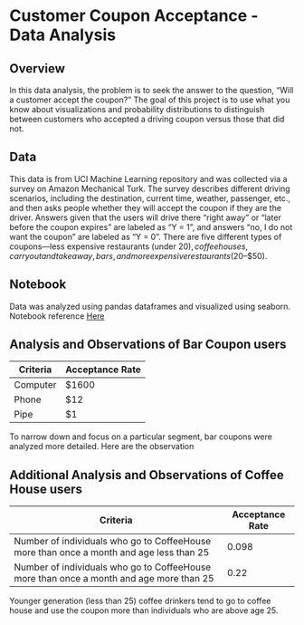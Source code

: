 # Customer Coupon Acceptance - Data Analysis


## Overview

In this data analysis, the problem is to seek the answer to the question, “Will a customer accept the coupon?” The goal of this project is to use what you know about visualizations and probability distributions to distinguish between customers who accepted a driving coupon versus those that did not.

## Data

This data is from  UCI Machine Learning repository and was collected via a survey on Amazon Mechanical Turk. The survey describes different driving scenarios, including the destination, current time, weather, passenger, etc., and then asks people whether they will accept the coupon if they are the driver. Answers given that the users will drive there “right away” or “later before the coupon expires” are labeled as “Y = 1”, and answers “no, I do not want the coupon” are labeled as “Y = 0”. There are five different types of coupons—less expensive restaurants (under $20), coffee houses, carry out and take away, bars, and more expensive restaurants ($20–$50).

## Notebook

Data was analyzed using pandas dataframes and visualized using seaborn. Notebook reference  [Here](https://github.com/maskbit/CustomerCoupons/blob/main/notebook/prompt.ipynb)

## Analysis and Observations of Bar Coupon users

Criteria     | Acceptance Rate
-------- | -----
Computer | $1600
Phone    | $12
Pipe     | $1


To narrow down and focus on a particular segment, bar coupons were analyzed more detailed. Here are the observation




## Additional Analysis and Observations of Coffee House users
 

Criteria     | Acceptance Rate
-------- | -----
Number of individuals who go to CoffeeHouse more than once a month and age less than 25 | 0.098
Number of individuals who go to CoffeeHouse more than once a month and age more than 25    | 0.22


Younger generation (less than 25) coffee drinkers tend to go to coffee house and use the coupon more than individuals who are above age 25.
